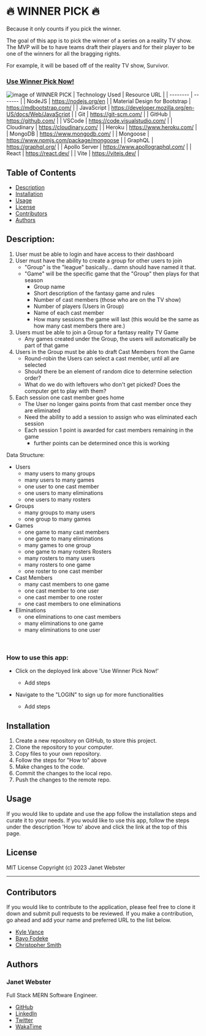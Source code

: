 # 🔥 WINNER PICK 🔥

Because it only counts if you pick the winner.

The goal of this app is to pick the winner of a series on a reality TV show. The MVP will be to have teams draft their players and for their player to be one of the winners for all the bragging rights.

For example, it will be based off of the reality TV show, Survivor.

### [Use Winner Pick Now!](https://TBD "WINNER PICK")<br />

![image of WINNER PICK](./client/src/assets/TBD.png "image of WINNER PICK")
| Technology Used | Resource URL |
| -------- | ------- |
| NodeJS | https://nodejs.org/en |
| Material Design for Bootstrap | https://mdbootstrap.com/ |
| JavaScript | https://developer.mozilla.org/en-US/docs/Web/JavaScript |
| Git | https://git-scm.com/ |
| GitHub | https://github.com/ |
| VSCode | https://code.visualstudio.com/ |
| Cloudinary | https://cloudinary.com/ |
| Heroku | https://www.heroku.com/ |
| MongoDB | https://www.mongodb.com/ |
| Mongoose | https://www.npmjs.com/package/mongoose |
| GraphQL | https://graphql.org/ |
| Apollo Server | https://www.apollographql.com/ |
| React | https://react.dev/ |
| Vite | https://vitejs.dev/ |

## Table of Contents

- [Description](#description)
- [Installation](#installation)
- [Usage](#usage)
- [License](#license)
- [Contributors](#contributors)
- [Authors](#authors)

## Description:

1. User must be able to login and have access to their dashboard
2. User must have the ability to create a group for other users to join
   - "Group" is the "league" basically... damn should have named it that.
   - "Game" will be the specific game that the "Group" then plays for that season
     - Group name
     - Short description of the fantasy game and rules
     - Number of cast members (those who are on the TV show)
     - Number of players (Users in Group)
     - Name of each cast member
     - How many sessions the game will last (this would be the same as how many cast members there are.)
3. Users must be able to join a Group for a fantasy reality TV Game
   - Any games created under the Group, the users will automatically be part of that game
4. Users in the Group must be able to draft Cast Members from the Game
   - Round-robin the Users can select a cast member, until all are selected
   - Should there be an element of random dice to determine selection order?
   - What do we do with leftovers who don't get picked? Does the computer get to play with them?
5. Each session one cast member goes home
   - The User no longer gains points from that cast member once they are eliminated
   - Need the ability to add a session to assign who was eliminated each session
   - Each session 1 point is awarded for cast members remaining in the game
     - further points can be determined once this is working

Data Structure:

- Users
  - many users to many groups
  - many users to many games
  - one user to one cast member
  - one users to many eliminations
  - one users to many rosters
- Groups
  - many groups to many users
  - one group to many games
- Games
  - one game to many cast members
  - one game to many eliminations
  - many games to one group
  - one game to many rosters
    Rosters
  - many rosters to many users
  - many rosters to one game
  - one roster to one cast member
- Cast Members
  - many cast members to one game
  - one cast member to one user
  - one cast member to one roster
  - one cast members to one eliminations
- Eliminations
  - one eliminations to one cast members
  - many eliminations to one game
  - many eliminations to one user

<br />

### How to use this app:

- Click on the deployed link above 'Use Winner Pick Now!'

  - Add steps

- Navigate to the "LOGIN" to sign up for more functionalities
  - Add steps

## Installation

1. Create a new repository on GitHub, to store this project.
2. Clone the repository to your computer.
3. Copy files to your own repository.
4. Follow the steps for "How to" above
5. Make changes to the code.
6. Commit the changes to the local repo.
7. Push the changes to the remote repo.

## Usage

If you would like to update and use the app follow the installation steps and curate it to your needs. If you would like to use this app, follow the steps under the description 'How to' above and click the link at the top of this page.

## License

MIT License
Copyright (c) 2023 Janet Webster

<hr />

## Contributors

If you would like to contribute to the application, please feel free to clone it down and submit pull requests to be reviewed. If you make a contribution, go ahead and add your name and preferred URL to the list below.

- [Kyle Vance](https://github.com/KVance1010)
- [Bayo Fodeke](https://github.com/bfodeke)
- [Christopher Smith](https://www.linkedin.com/in/smithc-dev/)

## Authors

### Janet Webster

Full Stack MERN Software Engineer.

- [GitHub](https://github.com/TwixmixyJanet/)
- [LinkedIn](https://www.linkedin.com/in/twixmixy/)
- [Twitter](https://twitter.com/Twixmixy)
- [WakaTime](https://wakatime.com/@Twixmixy)
